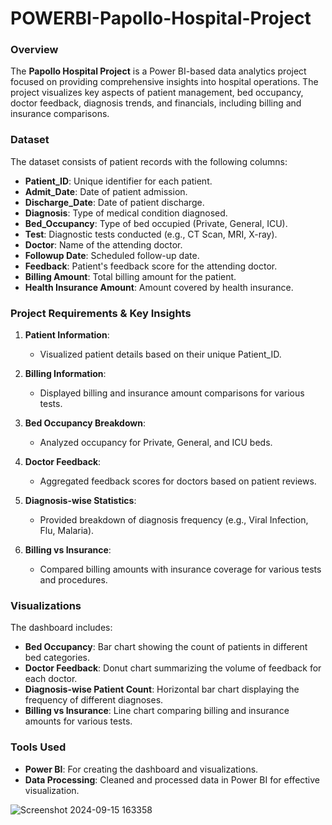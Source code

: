 # POWERBI-Papollo-Hospital-Project

### Overview
The **Papollo Hospital Project** is a Power BI-based data analytics project focused on providing comprehensive insights into hospital operations. The project visualizes key aspects of patient management, bed occupancy, doctor feedback, diagnosis trends, and financials, including billing and insurance comparisons.

### Dataset
The dataset consists of patient records with the following columns:

- **Patient_ID**: Unique identifier for each patient.
- **Admit_Date**: Date of patient admission.
- **Discharge_Date**: Date of patient discharge.
- **Diagnosis**: Type of medical condition diagnosed.
- **Bed_Occupancy**: Type of bed occupied (Private, General, ICU).
- **Test**: Diagnostic tests conducted (e.g., CT Scan, MRI, X-ray).
- **Doctor**: Name of the attending doctor.
- **Followup Date**: Scheduled follow-up date.
- **Feedback**: Patient's feedback score for the attending doctor.
- **Billing Amount**: Total billing amount for the patient.
- **Health Insurance Amount**: Amount covered by health insurance.

### Project Requirements & Key Insights

1. **Patient Information**:
   - Visualized patient details based on their unique Patient_ID.

2. **Billing Information**:
   - Displayed billing and insurance amount comparisons for various tests.

3. **Bed Occupancy Breakdown**:
   - Analyzed occupancy for Private, General, and ICU beds.

4. **Doctor Feedback**:
   - Aggregated feedback scores for doctors based on patient reviews.

5. **Diagnosis-wise Statistics**:
   - Provided breakdown of diagnosis frequency (e.g., Viral Infection, Flu, Malaria).

6. **Billing vs Insurance**:
   - Compared billing amounts with insurance coverage for various tests and procedures.

### Visualizations

The dashboard includes:

- **Bed Occupancy**: Bar chart showing the count of patients in different bed categories.
- **Doctor Feedback**: Donut chart summarizing the volume of feedback for each doctor.
- **Diagnosis-wise Patient Count**: Horizontal bar chart displaying the frequency of different diagnoses.
- **Billing vs Insurance**: Line chart comparing billing and insurance amounts for various tests.

### Tools Used
- **Power BI**: For creating the dashboard and visualizations.
- **Data Processing**: Cleaned and processed data in Power BI for effective visualization.


![Screenshot 2024-09-15 163358](https://github.com/user-attachments/assets/b4719bb8-da36-483e-8752-7329f8266e11)

